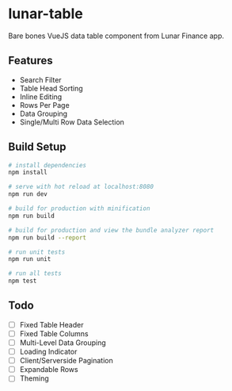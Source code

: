 # lunar-table

Bare bones VueJS data table component from Lunar Finance app.

## Features

- Search Filter
- Table Head Sorting
- Inline Editing
- Rows Per Page
- Data Grouping
- Single/Multi Row Data Selection

## Build Setup

``` bash
# install dependencies
npm install

# serve with hot reload at localhost:8080
npm run dev

# build for production with minification
npm run build

# build for production and view the bundle analyzer report
npm run build --report

# run unit tests
npm run unit

# run all tests
npm test
```

## Todo

- [ ] Fixed Table Header
- [ ] Fixed Table Columns
- [ ] Multi-Level Data Grouping
- [ ] Loading Indicator
- [ ] Client/Serverside Pagination
- [ ] Expandable Rows
- [ ] Theming
